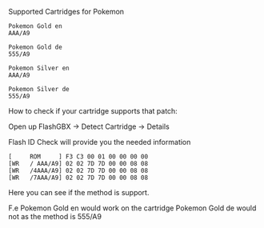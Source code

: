 Supported Cartridges for Pokemon
```
Pokemon Gold en
AAA/A9

Pokemon Gold de
555/A9

Pokemon Silver en
AAA/A9

Pokemon Silver de
555/A9
```
How to check if your cartridge supports that patch:

Open up FlashGBX -> Detect Cartridge -> Details

Flash ID Check will provide you the needed information
```
[     ROM     ] F3 C3 00 01 00 00 00 00 
[WR   / AAA/A9] 02 02 7D 7D 00 00 08 08 
[WR   /4AAA/A9] 02 02 7D 7D 00 00 08 08 
[WR   /7AAA/A9] 02 02 7D 7D 00 00 08 08
```
Here you can see if the method is support.

F.e 
Pokemon Gold en would work on the cartridge
Pokemon Gold de would not as the method is 555/A9
